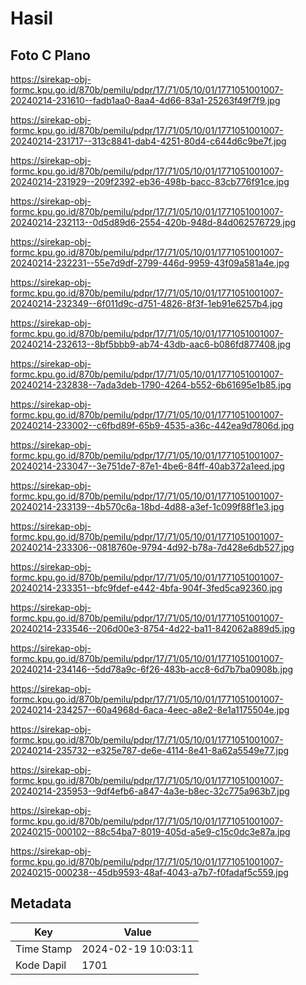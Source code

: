 # Hasil

## Foto C Plano

https://sirekap-obj-formc.kpu.go.id/870b/pemilu/pdpr/17/71/05/10/01/1771051001007-20240214-231610--fadb1aa0-8aa4-4d66-83a1-25263f49f7f9.jpg

https://sirekap-obj-formc.kpu.go.id/870b/pemilu/pdpr/17/71/05/10/01/1771051001007-20240214-231717--313c8841-dab4-4251-80d4-c644d6c9be7f.jpg

https://sirekap-obj-formc.kpu.go.id/870b/pemilu/pdpr/17/71/05/10/01/1771051001007-20240214-231929--209f2392-eb36-498b-bacc-83cb776f91ce.jpg

https://sirekap-obj-formc.kpu.go.id/870b/pemilu/pdpr/17/71/05/10/01/1771051001007-20240214-232113--0d5d89d6-2554-420b-948d-84d062576729.jpg

https://sirekap-obj-formc.kpu.go.id/870b/pemilu/pdpr/17/71/05/10/01/1771051001007-20240214-232231--55e7d9df-2799-446d-9959-43f09a581a4e.jpg

https://sirekap-obj-formc.kpu.go.id/870b/pemilu/pdpr/17/71/05/10/01/1771051001007-20240214-232349--6f011d9c-d751-4826-8f3f-1eb91e6257b4.jpg

https://sirekap-obj-formc.kpu.go.id/870b/pemilu/pdpr/17/71/05/10/01/1771051001007-20240214-232613--8bf5bbb9-ab74-43db-aac6-b086fd877408.jpg

https://sirekap-obj-formc.kpu.go.id/870b/pemilu/pdpr/17/71/05/10/01/1771051001007-20240214-232838--7ada3deb-1790-4264-b552-6b61695e1b85.jpg

https://sirekap-obj-formc.kpu.go.id/870b/pemilu/pdpr/17/71/05/10/01/1771051001007-20240214-233002--c6fbd89f-65b9-4535-a36c-442ea9d7806d.jpg

https://sirekap-obj-formc.kpu.go.id/870b/pemilu/pdpr/17/71/05/10/01/1771051001007-20240214-233047--3e751de7-87e1-4be6-84ff-40ab372a1eed.jpg

https://sirekap-obj-formc.kpu.go.id/870b/pemilu/pdpr/17/71/05/10/01/1771051001007-20240214-233139--4b570c6a-18bd-4d88-a3ef-1c099f88f1e3.jpg

https://sirekap-obj-formc.kpu.go.id/870b/pemilu/pdpr/17/71/05/10/01/1771051001007-20240214-233306--0818760e-9794-4d92-b78a-7d428e6db527.jpg

https://sirekap-obj-formc.kpu.go.id/870b/pemilu/pdpr/17/71/05/10/01/1771051001007-20240214-233351--bfc9fdef-e442-4bfa-904f-3fed5ca92360.jpg

https://sirekap-obj-formc.kpu.go.id/870b/pemilu/pdpr/17/71/05/10/01/1771051001007-20240214-233546--206d00e3-8754-4d22-ba11-842062a889d5.jpg

https://sirekap-obj-formc.kpu.go.id/870b/pemilu/pdpr/17/71/05/10/01/1771051001007-20240214-234146--5dd78a9c-6f26-483b-acc8-6d7b7ba0908b.jpg

https://sirekap-obj-formc.kpu.go.id/870b/pemilu/pdpr/17/71/05/10/01/1771051001007-20240214-234257--60a4968d-6aca-4eec-a8e2-8e1a1175504e.jpg

https://sirekap-obj-formc.kpu.go.id/870b/pemilu/pdpr/17/71/05/10/01/1771051001007-20240214-235732--e325e787-de6e-4114-8e41-8a62a5549e77.jpg

https://sirekap-obj-formc.kpu.go.id/870b/pemilu/pdpr/17/71/05/10/01/1771051001007-20240214-235953--9df4efb6-a847-4a3e-b8ec-32c775a963b7.jpg

https://sirekap-obj-formc.kpu.go.id/870b/pemilu/pdpr/17/71/05/10/01/1771051001007-20240215-000102--88c54ba7-8019-405d-a5e9-c15c0dc3e87a.jpg

https://sirekap-obj-formc.kpu.go.id/870b/pemilu/pdpr/17/71/05/10/01/1771051001007-20240215-000238--45db9593-48af-4043-a7b7-f0fadaf5c559.jpg


## Metadata

| Key        | Value               |
| ---------- | ------------------- |
| Time Stamp | 2024-02-19 10:03:11 |
| Kode Dapil | 1701                |



